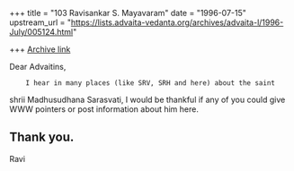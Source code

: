 +++
title = "103 Ravisankar S. Mayavaram"
date = "1996-07-15"
upstream_url = "https://lists.advaita-vedanta.org/archives/advaita-l/1996-July/005124.html"

+++
[Archive link](https://lists.advaita-vedanta.org/archives/advaita-l/1996-July/005124.html)

Dear Advaitins,

        I hear in many places (like SRV, SRH and here) about the saint
shrii Madhusudhana Sarasvati, I would be thankful if any of you could give
WWW pointers or post information about him here.

Thank you.
--
Ravi

